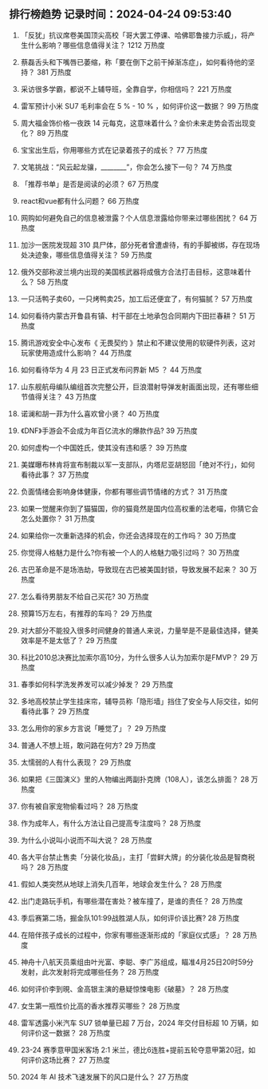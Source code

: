 
## 排行榜趋势 记录时间：2024-04-24 09:53:40
  
  1. 「反犹」抗议席卷美国顶尖高校「哥大罢工停课、哈佛耶鲁接力示威」，将产生什么影响？哪些信息值得关注？ 1212 万热度
    
  2. 蔡磊舌头和下嘴唇已萎缩，称「要在倒下之前干掉渐冻症」，如何看待他的坚持？ 381 万热度
    
  3. 采访很多学霸，都说不上辅导班，全靠自学，你相信吗？ 221 万热度
    
  4. 雷军预计小米 SU7 毛利率会在 5 % - 10 % ，如何评价这一数据？ 99 万热度
    
  5. 周大福金饰价格一夜跌 14 元每克，这意味着什么？金价未来走势会否出现变化？ 89 万热度
    
  6. 宝宝出生后，你用哪些方式在记录着孩子的成长？ 77 万热度
    
  7. 文笔挑战：“风云起龙骧，________”，你会怎么接下一句？ 74 万热度
    
  8. 「推荐书单」是否是阅读的必须？ 67 万热度
    
  9. react和vue都有什么问题？ 66 万热度
    
  10. 网购如何避免自己的信息被泄露？个人信息泄露给你带来过哪些困扰？ 64 万热度
    
  11. 加沙一医院发现超 310 具尸体，部分死者曾遭虐待，有的手脚被绑，存在现场处决迹象，哪些信息值得关注？ 59 万热度
    
  12. 俄外交部称波兰境内出现的美国核武器将成俄方合法打击目标，这意味着什么？ 58 万热度
    
  13. 一只活鸭子卖60，一只烤鸭卖25，加工后还便宜了，有何猫腻？ 57 万热度
    
  14. 如何看待内蒙古开鲁县有镇、村干部在土地承包合同期内下田拦春耕？ 51 万热度
    
  15. 腾讯游戏安全中心发布《 无畏契约 》禁止和不建议使用的软硬件列表，这对玩家使用造成什么影响？ 44 万热度
    
  16. 如何看待华为 4 月 23 日正式发布问界新 M5 ？ 44 万热度
    
  17. 山东舰航母编队编组首次完整公开，巨浪潜射导弹发射画面出现，还有哪些细节值得关注？ 43 万热度
    
  18. 诺澜和胡一菲为什么喜欢曾小贤？ 40 万热度
    
  19. 《DNF》手游会不会成为年百亿流水的爆款作品? 39 万热度
    
  20. 如何虚构一个中国姓氏，使其没有违和感？ 39 万热度
    
  21. 美媒曝布林肯将宣布制裁以军一支部队，内塔尼亚胡怒回「绝对不行」，如何看待此事？ 37 万热度
    
  22. 负面情绪会影响身体健康，你都有哪些调节情绪的方式？ 31 万热度
    
  23. 如果一觉醒来你到了猫猫国，你的猫竟然是国内位高权重的法老喵，你猜它会怎么处置你？ 31 万热度
    
  24. 如果给你一次重新选择的机会，你还会选择现在的工作吗？ 30 万热度
    
  25. 你觉得人格魅力是什么?你有被一个人的人格魅力吸引过吗？ 30 万热度
    
  26. 古巴革命是不是场浩劫，导致现在古巴被美国封锁，导致发展不起来？ 30 万热度
    
  27. 怎么看待男朋友不给自己买花? 30 万热度
    
  28. 预算15万左右，有推荐的车吗？ 29 万热度
    
  29. 对大部分不能投入很多时间健身的普通人来说，力量举是不是最佳选择，健美效率是不是太低了？ 29 万热度
    
  30. 科比2010总决赛比加索尔高10分，为什么很多人认为加索尔是FMVP？ 29 万热度
    
  31. 春季如何科学洗发养发可以减少掉发？ 29 万热度
    
  32. 多地高校禁止学生挂床帘，辅导员称「隐形墙」挡住了安全与人际交往，如何看待此事？ 29 万热度
    
  33. 怎么用你的家乡方言说「睡觉了」？ 29 万热度
    
  34. 普通人不想上班，敢问路在何方? 29 万热度
    
  35. 太懦弱的人有什么表现？ 29 万热度
    
  36. 如果把《三国演义》里的人物编出两副扑克牌（108人），该怎么排面？ 28 万热度
    
  37. 你有被自家宠物偷看过吗？ 28 万热度
    
  38. 作为成年人，有什么方法让自己提高专注度吗？ 28 万热度
    
  39. 为什么小说叫小说而不叫大说？ 28 万热度
    
  40. 各大平台禁止售卖「分装化妆品」，主打「尝鲜大牌」的分装化妆品是智商税吗？ 28 万热度
    
  41. 假如人类突然从地球上消失几百年，地球会发生什么？ 28 万热度
    
  42. 出门走路玩手机，有哪些潜在害处？被车撞了，是谁的责任？ 28 万热度
    
  43. 季后赛第二场，掘金队101:99战胜湖人队，如何评价该比赛? 28 万热度
    
  44. 在陪伴孩子成长的过程中，你家有哪些逐渐形成的「家庭仪式感」？ 28 万热度
    
  45. 神舟十八航天员乘组由叶光富、李聪、李广苏组成，瞄准4月25日20时59分发射，此次发射将完成哪些任务？ 28 万热度
    
  46. 如何评价李到晛、金高银主演的悬疑惊悚电影《破墓》？ 28 万热度
    
  47. 女生第一瓶性价比高的香水推荐买哪些？ 28 万热度
    
  48. 雷军透露小米汽车 SU7 锁单量已超 7 万台，2024 年交付目标超 10 万辆，如何评价这一数据？ 28 万热度
    
  49. 23-24 赛季意甲国米客场 2:1 米兰，德比6连胜+提前五轮夺意甲第20冠，如何评价这场比赛？ 27 万热度
    
  50. 2024 年 AI 技术飞速发展下的风口是什么？ 27 万热度
    